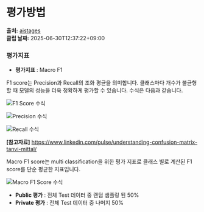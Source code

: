 # 평가방법

**출처:** [aistages](https://stages.ai/competitions/356/overview/evaluation)  
**클립 날짜:** 2025-06-30T12:37:22+09:00

### 평가지표

- **평가지표** : Macro F1

F1 score는 Precision과 Recall의 조화 평균을 의미합니다. 클래스마다 개수가 불균형할 때 모델의 성능을 더욱 정확하게 평가할 수 있습니다. 수식은 다음과 같습니다.

![F1 Score 수식](https://aistages-api-public-prod.s3.amazonaws.com/app/Files/4d81bedc-a500-4910-8334-dc96995fa1e1.png)

![Precision 수식](https://aistages-api-public-prod.s3.amazonaws.com/app/Files/edc12558-6c45-4610-89b5-9b933b1f4b39.png)

![Recall 수식](https://aistages-api-public-prod.s3.amazonaws.com/app/Files/6fee07b1-3b0a-4a12-8913-0ed2119e5ec8.png)

**[참고자료]** https://www.linkedin.com/pulse/understanding-confusion-matrix-tanvi-mittal/

Macro F1 score는 multi classification을 위한 평가 지표로 클래스 별로 계산된 F1 score를 단순 평균한 지표입니다.

![Macro F1 Score 수식](https://aistages-api-public-prod.s3.amazonaws.com/app/Files/01555d7c-ad8a-4ce3-9692-33d2be0eaaf6.png)

- **Public 평가** : 전체 Test 데이터 중 랜덤 샘플링 된 50%
- **Private 평가** : 전체 Test 데이터 중 나머지 50%
